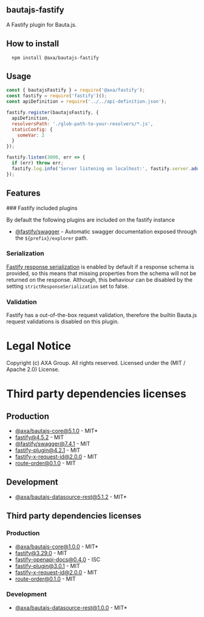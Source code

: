 ## bautajs-fastify

A Fastify plugin for Bauta.js.

## How to install

```console
  npm install @axa/bautajs-fastify
```

## Usage

```js
const { bautajsFastify } = require('@axa/fastify');
const fastify = require('fastify')();
const apiDefinition = require('../../api-definition.json');

fastify.register(bautajsFastify, {
  apiDefinition,
  resolversPath: './glob-path-to-your-resolvers/*.js',
  staticConfig: {
    someVar: 2
  }
});

fastify.listen(3000, err => {
  if (err) throw err;
  fastify.log.info('Server listening on localhost:', fastify.server.address().port);
});

```
## Features


### Fastify included plugins

By default the following plugins are included on the fastify instance

- [@fastify/swagger](https://github.com/fastify/fastify-swagger) - Automatic swagger documentation exposed through the `${prefix}/explorer` path.

### Serialization

[Fastify response serialization](https://github.com/fastify/fastify/blob/main/docs/Validation-and-Serialization.md#serialization) is enabled by default if a response schema is provided, so this means that missing properties from the schema will not be returned on the response. Although, this behaviour can be disabled by the setting `strictResponseSerialization` set to false.

### Validation

Fastify has a out-of-the-box request validation, therefore the builtin Bauta.js request validations is disabled on this plugin.

# Legal Notice

Copyright (c) AXA Group. All rights reserved.
Licensed under the (MIT / Apache 2.0) License.
# Third party dependencies licenses

## Production
 - [@axa/bautajs-core@5.1.0](git+https://github.com/axa-group/bauta.js) - MIT*
 - [fastify@4.5.2](https://github.com/fastify/fastify) - MIT
 - [@fastify/swagger@7.4.1](https://github.com/fastify/fastify-swagger) - MIT
 - [fastify-plugin@4.2.1](https://github.com/fastify/fastify-plugin) - MIT
 - [fastify-x-request-id@2.0.0](https://github.com/dimonnwc3/fastify-x-request-id) - MIT
 - [route-order@0.1.0](https://github.com/sfrdmn/node-route-order) - MIT

## Development
 - [@axa/bautajs-datasource-rest@5.1.2](https://github.com/axa-group/bauta.js) - MIT*

## Third party dependencies licenses

### Production
 - [@axa/bautajs-core@1.0.0](https://github.com/axa-group/bauta.js) - MIT*
 - [fastify@3.29.0](https://github.com/fastify/fastify) - MIT
 - [fastify-openapi-docs@0.4.0](https://github.com/ShogunPanda/fastify-openapi-docs) - ISC
 - [fastify-plugin@3.0.1](https://github.com/fastify/fastify-plugin) - MIT
 - [fastify-x-request-id@2.0.0](https://github.com/dimonnwc3/fastify-x-request-id) - MIT
 - [route-order@0.1.0](https://github.com/sfrdmn/node-route-order) - MIT

### Development
 - [@axa/bautajs-datasource-rest@1.0.0](https://github.com/axa-group/bauta.js) - MIT*
